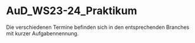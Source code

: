 # AuD_WS23-24_Praktikum

Die verschiedenen Termine befinden sich in den entsprechenden Branches
mit kurzer Aufgabennennung.
